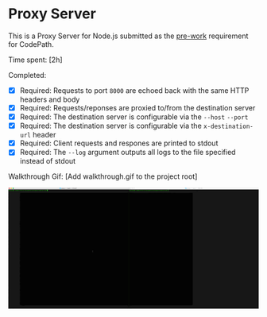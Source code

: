 # Proxy Server

This is a Proxy Server for Node.js submitted as the [pre-work](http://courses.codepath.com/snippets/intro_to_nodejs/prework) requirement for CodePath.

Time spent: [2h]

Completed:

* [X] Required: Requests to port `8000` are echoed back with the same HTTP headers and body
* [X] Required: Requests/reponses are proxied to/from the destination server
* [X] Required: The destination server is configurable via the `--host` `--port`
* [X] Required: The destination server is configurable via the `x-destination-url` header
* [X] Required: Client requests and respones are printed to stdout
* [X] Required: The `--log` argument outputs all logs to the file specified instead of stdout

Walkthrough Gif:
[Add walkthrough.gif to the project root]

![Video Walkthrough](walkthrough.gif)
